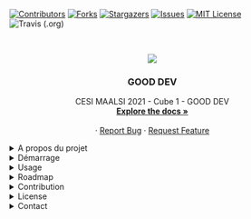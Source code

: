 [![Contributors][contributors-shield]][contributors-url]
[![Forks][forks-shield]][forks-url]
[![Stargazers][stars-shield]][stars-url]
[![Issues][issues-shield]][issues-url]
[![MIT License][license-shield]][license-url]
![Travis (.org)](https://img.shields.io/travis/BoisselNicolas/RESOURCES-RELATIONNELLES?style=for-the-badge)



<!-- PROJECT LOGO -->
<br />
<p align="center">
  <a href="https://github.com/othneildrew/Best-README-Template">
    <img src="https://ecole-alternance.cesi.fr/wp-content/themes/cesi/static/logo/ecole-alternance.svg">
  </a>

  <h3 align="center">GOOD DEV</h3>

  <p align="center">
    CESI MAALSI 2021 - Cube 1 - GOOD DEV
    <br />
    <a href="https://github.com/othneildrew/Best-README-Template"><strong>Explore the docs »</strong></a>
    <br />
    <br />
    ·
    <a href="https://github.com/BoisselNicolas/RESOURCES-RELATIONNELLES/issues">Report Bug</a>
    ·
    <a href="https://github.com/BoisselNicolas/RESOURCES-RELATIONNELLES/issues">Request Feature</a>
  </p>
</p>



<details>
  <summary>A propos du projet</summary>

[![Product Name Screen Shot][product-screenshot]](https://example.com)


There are many great README templates available on GitHub, however, I didn't find one that really suit my needs so I created this enhanced one. I want to create a README template so amazing that it'll be the last one you ever need -- I think this is it.

Here's why:
* Your time should be focused on creating something amazing. A project that solves a problem and helps others
* You shouldn't be doing the same tasks over and over like creating a README from scratch
* You should element DRY principles to the rest of your life :smile:

Of course, no one template will serve all projects since your needs may be different. So I'll be adding more in the near future. You may also suggest changes by forking this repo and creating a pull request or opening an issue. Thanks to all the people have have contributed to expanding this template!

A list of commonly used resources that I find helpful are listed in the acknowledgements.

### Développé avec

This section should list any major frameworks that you built your project using. Leave any add-ons/plugins for the acknowledgements section. Here are a few examples.

* IONIC
* Vue JS
* Express JS
* MongoDB
</details>

<details>
   <summary>Démarrage</summary>


This is an example of how you may give instructions on setting up your project locally.
To get a local copy up and running follow these simple example steps.

### Pré-requis

 - MongoDB
 - node
 - npm


### Installation

1. Cloner le repo

```
$ git clone git@github.com:BoisselNicolas/RESOURCES-RELATIONNELLES.git
```
2. Installation les paquets de notre API

```
$ cd ravenclaw/server/
$ npm install
```

3. Installer les paquets nécessaire à IONIC

```
$ cd ravenclaw/Cube/
$ npm install
```
</details>
 <details>
 <summary>Usage</summary>

1. Démarrer l'API

```
$ cd ravenclaw/server/
$ node server.js
```

2. Démarrer IONIC
```
$ cd ravenclaw/Cube/
$ ionic serve
```
</details>
<details>
  <summary>Roadmap</summary>


See the [open issues](https://github.com/BoisselNicolas/RESOURCES-RELATIONNELLES/issues) for a list of proposed features (and known issues).

</details>
<details>
  <summary>Contribution</summary>
 

Contributions are what make the open source community such an amazing place to be learn, inspire, and create. Any contributions you make are **greatly appreciated**.

1. Fork the Project
2. Create your Feature Branch (`git checkout -b feature/AmazingFeature`)
3. Commit your Changes (`git commit -m 'Add some AmazingFeature'`)
4. Push to the Branch (`git push origin feature/AmazingFeature`)
5. Open a Pull Request

</details>
<details>
  <summary>License</summary>
 

Distributé sous licence OpenGL-3.0. See `LICENSE` for more information.

</details>
<details>
  <summary>Contact</summary>

Boissel Nicolas - ncboissel@gmail.com

[![LinkedIn][linkedin-shield]][linkedin-url]
  
Project Link: [https://github.com/BoisselNicolas/RESOURCES-RELATIONNELLES/](https://github.com/BoisselNicolas/RESOURCES-RELATIONNELLES/)


</details>





<!-- MARKDOWN LINKS & IMAGES -->
<!-- https://www.markdownguide.org/basic-syntax/#reference-style-links -->


[contributors-shield]: https://img.shields.io/github/contributors/BoisselNicolas/RESOURCES-RELATIONNELLES.svg?style=for-the-badge
[contributors-url]: https://github.com/Silasssss/good-food/graphs/contributors
[forks-shield]: https://img.shields.io/github/forks/BoisselNicolas/RESOURCES-RELATIONNELLES.svg?style=for-the-badge
[forks-url]: https://github.com/Silasssss/good-food/network/members
[stars-shield]: https://img.shields.io/github/stars/BoisselNicolas/RESOURCES-RELATIONNELLES.svg?style=for-the-badge
[stars-url]: https://github.com/Silasssss/good-food/stargazers
[issues-shield]: https://img.shields.io/github/issues/BoisselNicolas/RESOURCES-RELATIONNELLES.svg?style=for-the-badge
[issues-url]: https://github.com/Silasssss/good-food/issues
[license-shield]: https://img.shields.io/github/license/BoisselNicolas/RESOURCES-RELATIONNELLES.svg?style=for-the-badge
[license-url]: https://github.com/Silasssss/good-food/blob/master/LICENSE.txt
[linkedin-shield]: https://img.shields.io/badge/-LinkedIn-black.svg?style=for-the-badge&logo=linkedin&colorB=555
[linkedin-url]: https://www.linkedin.com/in/nicolas-boissel-410067129/
[product-screenshot]: https://www.bypeople.com/wp-content/uploads/2019/01/travel-mobile-app-template.png

